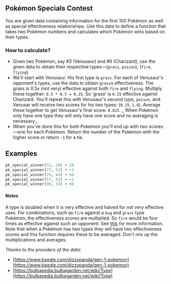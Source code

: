 ## Pokémon Specials Contest

You are given data containing information for the first 100 Pokémon as well as special effectiveness relationships. 
Use this data to define a function that takes two Pokémon numbers and calculates which Pokémon wins based on their types.

### How to calculate?

-   Given two Pokémon, say #3 (Venusaur) and #6 (Charizard), use the given data to obtain their respective types—(`grass`, `poison`), (`fire`, `flying`).
-   We'll start with Venusaur. 
His first type is `grass`. 
For each of Venusaur's opponent's types, use the data to obtain `grass`s effectiveness. 
The grass is 0.5x (not very) effective against both `fire` and `flying`. 
Multiply these together: `0.5 * 0.5 = 0.25`. 
So 'grass' is `0.25` effective against Charizard. 
You'll repeat this with Venusaur's second type, `poison`, and Venusar will receive two scores for his two types: (`0.25`, `1.0`). 
Average these together to get Venusaur's final score: `0.625`. _
When Pokémon only have one type they will only have one score and no averaging is necessary._
-   When you've done this for both Pokémon you'll end up with two scores—one for each Pokémon. Return the number of the Pokémon with the higher score or return `-1` for a tie.

## Examples
``` RUBY
pk_special_winner(33, 28) ➞ 28
pk_special_winner(77, 52) ➞ -1
pk_special_winner(25, 44) ➞ 44
pk_special_winner(57, 51) ➞ -1
pk_special_winner(98, 34) ➞ 98
```

#### Notes
A type is doubled when it is very effective and halved for not very effective uses. 
For combinations, such as `fire` against a `bug` and `grass` type Pokémon, the effectiveness scores are multiplied. 
So `fire` would be four times as effective against such an opponent. 
See [this](https://bulbapedia.bulbagarden.net/wiki/Type) for more information.
Note that when a Pokémon has two types they will have two effectiveness scores and this function requires these to be averaged. 
Don't mix up the multiplications and averages.

_Thanks to the providers of the data:_
-   [https://www.kaggle.com/dizzypanda/gen-1-pokemon](https://www.kaggle.com/dizzypanda/gen-1-pokemon)
-   [https://bulbapedia.bulbagarden.net/wiki/Type](https://bulbapedia.bulbagarden.net/wiki/Type)